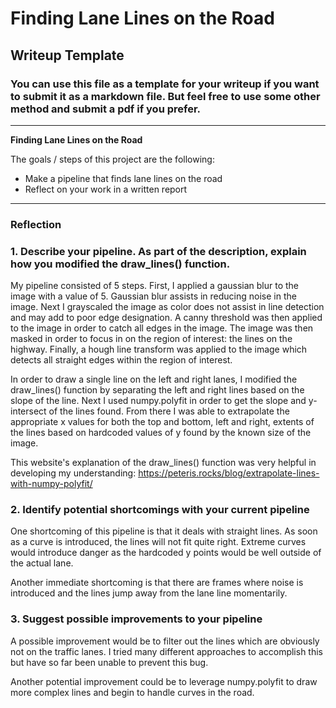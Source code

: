 # **Finding Lane Lines on the Road** 

## Writeup Template

### You can use this file as a template for your writeup if you want to submit it as a markdown file. But feel free to use some other method and submit a pdf if you prefer.

---

**Finding Lane Lines on the Road**

The goals / steps of this project are the following:
* Make a pipeline that finds lane lines on the road
* Reflect on your work in a written report


[//]: # (Image References)

[image1]: ./examples/grayscale.jpg "Grayscale"

---

### Reflection

### 1. Describe your pipeline. As part of the description, explain how you modified the draw_lines() function.

My pipeline consisted of 5 steps. First, I applied a gaussian blur to the image with a value of 5. Gaussian blur assists in reducing noise in the image. Next I grayscaled the image as color does not assist in line detection and may add to poor edge designation. A canny threshold was then applied to the image in order to catch all edges in the image. The image was then masked in order to focus in on the region of interest: the lines on the highway. Finally, a hough line transform was applied to the image which detects all straight edges within the region of interest.  

In order to draw a single line on the left and right lanes, I modified the draw_lines() function by separating the left and right lines based on the slope of the line. Next I used numpy.polyfit in order to get the slope and y-intersect of the lines found. From there I was able to extrapolate the appropriate x values for both the top and bottom, left and right, extents of the lines based on hardcoded values of y found by the known size of the image.

This website's explanation of the draw_lines() function was very helpful in developing my understanding: https://peteris.rocks/blog/extrapolate-lines-with-numpy-polyfit/

### 2. Identify potential shortcomings with your current pipeline

One shortcoming of this pipeline is that it deals with straight lines. As soon as a curve is introduced, the lines will not fit quite right. Extreme curves would introduce danger as the hardcoded y points would be well outside of the actual lane.

Another immediate shortcoming is that there are frames where noise is introduced and the lines jump away from the lane line momentarily.

### 3. Suggest possible improvements to your pipeline

A possible improvement would be to filter out the lines which are obviously not on the traffic lanes. I tried many different approaches to accomplish this but have so far been unable to prevent this bug.

Another potential improvement could be to leverage numpy.polyfit to draw more complex lines and begin to handle curves in the road.
